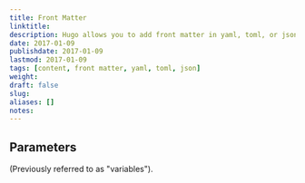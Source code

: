 ```yaml
---
title: Front Matter
linktitle:
description: Hugo allows you to add front matter in yaml, toml, or json to you content/markdown files.
date: 2017-01-09
publishdate: 2017-01-09
lastmod: 2017-01-09
tags: [content, front matter, yaml, toml, json]
weight:
draft: false
slug:
aliases: []
notes:
---
```


## Parameters

(Previously referred to as "variables").